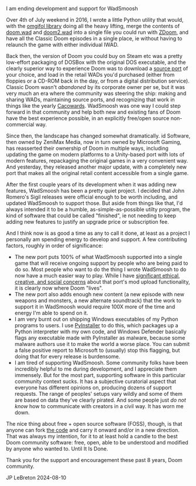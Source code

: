 I am ending development and support for WadSmoosh

Over 4th of July weekend in 2016, I wrote a little Python utility that would, with the [omgifol library](https://github.com/devinacker/omgifol) doing all the heavy lifting, merge the contents of [doom.wad](https://doomwiki.org/wiki/DOOM.WAD) and [doom2.wad](https://doomwiki.org/wiki/DOOM2.WAD) into a single file you could run with [ZDoom](https://doomwiki.org/wiki/ZDoom), and have all the Classic Doom episodes in a single place, ie without having to relaunch the game with either individual IWAD.

Back then, the version of Doom you could buy on Steam etc was a pretty low-effort packaging of DOSBox with the original DOS executable, and the clearly superior way to experience Doom was to download a [source port](https://doomwiki.org/wiki/Source_port) of your choice, and load in the retail WADs you'd purchased (either from floppies or a CD-ROM back in the day, or from a digital distribution service). Classic Doom wasn't *abandoned* by its corporate owner per se, but it was very much an era where the community was steering the ship: making and sharing WADs, maintaining source ports, and recognizing that work in things like the yearly [Cacowards](https://www.doomworld.com/cacowards). WadSmoosh was one way I could step forward in that community and help both new and existing fans of Doom have the best experience possible, in an explicitly free/open source non-commercial way.

Since then, the landscape has changed somewhat dramatically. id Software, then owned by ZeniMax Media, now in turn owned by Microsoft Gaming, has reasserted their ownership of Doom in multiple ways, including updating the game on modern platforms to a Unity-based port with lots of modern features, repackaging the original games in a very convenient way. And yesterday, they released another major update, with a completely new port that makes all the original retail content accessible from a single game.

After the first couple years of its development when it was adding new features, WadSmoosh has been a pretty quiet project. I decided that John Romero's Sigil releases were official enough to be worth including, and updated WadSmoosh to support those. But aside from things like that, I'd always intended it to be a humble, as-simple-as-possible utilty program, the kind of software that could be called "finished", ie not needing to keep adding new features to justify an upgrade price or subscription fee.

And I think now is as good a time as any to call it done, at least as a project I personally am spending energy to develop and support. A few contributing factors, roughly in order of significance:
* The new port puts 100% of what WadSmoosh supported into a single game that will receive ongoing support by people who are being paid to do so. Most people who want to do the thing I wrote WadSmoosh to do now have a much easier way to play. While I have [significant ethical, creative, and social concerns](https://cohost.org/vectorpoem/post/7228939-okay-i-ve-slept-on) about that port's mod upload functionality, it is clearly now where Doom "lives".
* The new port also adds enough new content (a new episode with new weapons and monsters, a new alternate soundtrack) that the work to support it in WadSmoosh would require 100X more of the time and energy I'm able to spend on it.
* I am very burnt out on shipping Windows executables of my Python programs to users. I use [PyInstaller](https://pyinstaller.org) to do this, which packages up a Python interpreter with my own code, and Windows Defender basically flags any executable made with PyInstaller as malware, because some malware authors use it to make the world a worse place. You can submit a false positive report to Microsoft to (usually) stop this flagging, but doing that for every release is burdensome.
* I am tired of supporting WadSmoosh. Some community folks have been incredibly helpful to me during development, and I appreciate them immensely. But for the most part, supporting software in this particular community context sucks. It has a subjective curatorial aspect that everyone has different opinions on, producing dozens of support requests. The range of peoples' setups vary wildly and some of them are based on data they've clearly pirated. And some people just *do not know* how to communicate with creators in a civil way. It has worn me down.

The nice thing about free + open source software (FOSS), though, is that anyone can fork [the code](https://heptapod.host/jp-lebreton/wadsmoosh) and carry it onward and/or in a new direction. That was always my intention, for it to at least hold a candle to the best Doom community software: free, open, able to be understood and modified by anyone who wanted to. Until It Is Done.

Thank you for the support and encouragement these past 8 years, Doom community.


JP LeBreton
2024-08-10
